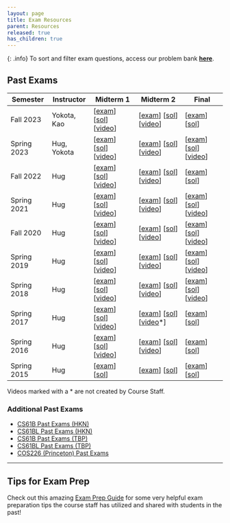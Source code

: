 ```yaml
---
layout: page
title: Exam Resources
parent: Resources
released: true
has_children: true
---
```



{: .info}
To sort and filter exam questions, access our problem bank [**here**](topical_exam_resources.md).

## Past Exams

| **Semester** | **Instructor** | **Midterm 1**                                                                                                                                                                                                                                        | **Midterm 2**                                                                                                                                                                                                                                          | **Final**                                                                                                                                                                                                                                            |
| ------------ | -------------- | ---------------------------------------------------------------------------------------------------------------------------------------------------------------------------------------------------------------------------------------------------- | ------------------------------------------------------------------------------------------------------------------------------------------------------------------------------------------------------------------------------------------------------ | ---------------------------------------------------------------------------------------------------------------------------------------------------------------------------------------------------------------------------------------------------- |
| Fall 2023    | Yokota, Kao    | [[exam](https://drive.google.com/file/d/1t65JX1RtaEoSyU05hi0b9i7aPMmqLrDV/view)] [[sol](https://drive.google.com/file/d/1xDzKVFN1lna14u8rM9KhFsdWXScXD8Rh/view)] [[video](https://www.youtube.com/playlist?list=PLnp31xXvnfRo6vm6ttPycMiKz-GyAz4Q8)] | [[exam](https://drive.google.com/file/d/1rT67b4j7ek12SHC1d5LwLVV085QZpRCW/view)] [[sol](https://drive.google.com/file/d/1VgzKzWCXydHqPp7oieUdwBDfxnr_F1EI/view)] [[video](https://www.youtube.com/playlist?list=PLnp31xXvnfRrq7bTJZI5Tm49oA4NiRZq9)]   | [[exam](https://drive.google.com/file/d/1VcTEqbaK-BpuYej3w4so27tFLaSm2Rin/view)] [[sol](https://drive.google.com/file/d/1DkfpFEoKFBGTkkzDcCnD9vuHRVRws7R7/view)] |
| Spring 2023  | Hug, Yokota    | [[exam](https://drive.google.com/file/d/14-IEeTJsYHvK6Ogyro4xcDT8KH_KbB9A/view)] [[sol](https://drive.google.com/file/d/1IB3II-zbgUAlYMikmeSg0c-0uNi7rSnQ/view)] [[video](https://www.youtube.com/playlist?list=PLnp31xXvnfRrKdxnh1E0IMy8bw8aDN10D)] | [[exam](https://drive.google.com/file/d/1zypNNO8rkaHFNd0zZm6X2WifXtY0yglk/view)] [[sol](https://drive.google.com/file/d/1WrnceY7c5UnAPTDZbDdG8qaxR3iodiza/view)] [[video](https://www.youtube.com/playlist?list=PLnp31xXvnfRrkobEjBTMhxLYBQ7i9qPp-)]   | [[exam](https://drive.google.com/file/d/1HqkcadiXO8XcxT3Y1E_u6F2dQ2hX6dxY/view)] [[sol](https://drive.google.com/file/d/1kj9i4hPPmTlJk9xCrnNU02bkF9Lr9xuj/view)] [[video](https://youtube.com/playlist?list=PLnp31xXvnfRpWcSvVJQNIDt6SH92_yGq2)]     |
| Fall 2022    | Hug            | [[exam](https://drive.google.com/file/d/1Y7iOyo4pFS2x-2BLNtLShtZSgrk13aKl/view)] [[sol](https://drive.google.com/file/d/1nxtpZZLtNfS3kYlUn2e8FukQipq140CU/view)] [[video](https://www.youtube.com/playlist?list=PLnp31xXvnfRqIlfun5U1Cwyy5AHaf7Hve)] | [[exam](https://drive.google.com/file/d/1-pPuHGuw0anqwnLh3nc_8z2Alqqcnpi5/view)] [[sol](https://drive.google.com/file/d/1EorWXul3vuZLpgpCkWUxFuOqn_Z5RaYP/view)] [[video](https://www.youtube.com/playlist?list=PLnp31xXvnfRrt5CU5IAKUcpWpBS4nRpWU)]   | [[exam](https://drive.google.com/file/d/1LQ1Z6cki1dtPg5KGBYaKT53B9ZiPgvXt/view)] [[sol](https://drive.google.com/file/d/18OqXS1qtv97nV1gUChcdb58HsMWphQYg/view)]                                                                                     |
| Spring 2021  | Hug            | [[exam](https://drive.google.com/file/d/1S_Fyvyz50DFikHwMcOBcRuFGIZoQMmGK/view)] [[sol](https://drive.google.com/file/d/1Kal-nMvoEGD-ijt26bjtnDbwrUTfIl_K/view)] [[video](https://www.youtube.com/playlist?list=PLnp31xXvnfRrw4_M8SCLnr04yvqqJG0Ql)] | [[exam](https://drive.google.com/file/d/1VlxEIjd19mW8ftxozoPLWYhjBO_yDfia/view)] [[sol](https://drive.google.com/file/d/1jqFbU5OyV6_7ttEwTxHeKvIi7cjmC13-/view)] [[video](https://www.youtube.com/playlist?list=PLnp31xXvnfRq8_jPPPG18wgQcox4WbUa2)]   | [[exam](https://drive.google.com/file/d/17OByvIiASNi_JSzl-20Gawtxvsjopi0y/view)] [[sol](https://drive.google.com/file/d/16kmm6B3OvQsIvPsPnCrNgiWeFeOJd8tk/view)] [[video](https://youtube.com/playlist?list=PLnp31xXvnfRpBHtKGIEciBaTmUuI34Ey4)]     |
| Fall 2020    | Hug            | [[exam](https://drive.google.com/file/d/1uZBrjtJMZd1M5dFbyztC1KsACZSrAGBg/view)] [[sol](https://drive.google.com/file/d/1sQFkLAorx7RRLnrVL9lYOcPSXh45QOyQ/view)] [[video](https://www.youtube.com/playlist?list=PLnp31xXvnfRrNoNH3oqlZ5sKvqLLATVzt)] | [[exam](https://drive.google.com/file/d/1XiwxEwQs0tYdPOQUYZE8-MEzMH22OHrc/view)] [[sol](https://drive.google.com/file/d/1HSuZJyBdn7UpKYvvMdbXG1WvZ3fYKvOt/view)] [[video](https://www.youtube.com/playlist?list=PLnp31xXvnfRoXKhg_8VKas9uxhsry6Ow0)]   | [[exam](https://drive.google.com/file/d/1A1YPTJAsiVOQtIUiQgPFL6rM2T9oXntW/view)] [[sol](https://drive.google.com/file/d/1nRrI0buwfZ-c9eAzVzKP3_MSfM0Nh5Fw/view)] [[video](https://www.youtube.com/playlist?list=PLnp31xXvnfRrmHRhYGldDkTUulb54XQPJ)] |
| Spring 2019  | Hug            | [[exam](https://drive.google.com/file/d/1kTHkeOf-TnvIsllJU5GRF-GjdMhuq_2L/view)] [[sol](https://drive.google.com/file/d/14EBdd8SO_vt7oEBNJnK5EHB2DGtoBfbt/view)] [[video](https://www.youtube.com/watch?v=ZdQfBR_Rahc)]                              | [[exam](https://drive.google.com/file/d/1yn4HBkf4f70LLS7Lu7J80DbcxXjn7bkJ/view)] [[sol](https://drive.google.com/file/d/1mj6UodqxVgsR7YtU8bSi50FG_R9aYqzl/view)] [[video](https://www.youtube.com/watch?v=UlLnJEJhJwY)]                                | [[exam](https://drive.google.com/file/d/1ADV5iN2OSxP8fHfaGvqlyT39QqncEdij/view)] [[sol](https://drive.google.com/file/d/1Wu9X7czbBIAywTLoCcqx07-JF92iCeTi/view)] [[video](https://www.youtube.com/watch?v=kavv3_Rk0Jc)]                              |
| Spring 2018  | Hug            | [[exam](https://drive.google.com/file/d/14yQDPQVcsWAG-QBPxlrX3N-YDRyR2c_C/view)] [[sol](https://drive.google.com/file/d/1hnRfUh2ImLGqwOSS28hFUxnpZ_cjMaQT/view)] [[video](https://www.youtube.com/playlist?list=PLnp31xXvnfRqAfvA4R9Oh09PstFymwCif)] | [[exam](https://drive.google.com/file/d/1Vo8p4vbOGt7eY5TtalvAEnk4ignpTVvm/view)] [[sol](https://drive.google.com/file/d/1LIyFXwHYCWXNqIgKTsTyKiOYnB79_ykk/view)] [[video](https://www.youtube.com/watch?v=nMZn4EV0gGw)]                                | [[exam](https://drive.google.com/file/d/1_hrx4pAevtEVVxtNUoMZ3uZB32D1MOUC/view)] [[sol](https://drive.google.com/file/d/1lmjGHJy3bAfxKOMtTt53Y4S_3RzjAmh9/view)] [[video](https://www.youtube.com/watch?v=XJuPjSbexWM)]                              |
| Spring 2017  | Hug            | [[exam](https://drive.google.com/file/d/12KqULT9XIb3KHQqOdGQprsKELYTrAXN5/view)] [[sol](https://drive.google.com/file/d/15Vnd9z34Wlp-D9boc4ZezgpyH_ul65qZ/view)] [[video](https://www.youtube.com/playlist?list=PLnp31xXvnfRr58vXF7T9I2HZ1LrVlxCtG)] | [[exam](https://drive.google.com/file/d/1yWyRp7QTizspTp9dsKz5yxE6bSf9YUIi/view)] [[sol](https://drive.google.com/file/d/1b99XARlZxg3NMfeSAVt2yzDzwSEcASq3/view)] [[video](https://www.youtube.com/playlist?list=PLv24fkNrbcYh4GP5vkLsw0lpb6w6PpDfN)\*] | [[exam](https://drive.google.com/file/d/1bQwnCZ16mv8dhFqfKT6Q95k19zzMS9GN/view)] [[sol](https://drive.google.com/file/d/1p2pI8h8f9hqFDHDmJvCU_m-EClb2gF8j/view)]                                                                                     |
| Spring 2016  | Hug            | [[exam](https://drive.google.com/file/d/1ooKS9xu6ojQ926axtwdsHM5vbBUh3ylh/view)] [[sol](https://drive.google.com/file/d/1JSJDTtwwj5VaV6u35XQ55ZjPMlKsZdXi/view)] [[video](https://www.youtube.com/playlist?list=PLnp31xXvnfRqr2CeonDd5-IYCLLexOnc-)] | [[exam](https://drive.google.com/file/d/1GuTG5O-2SSudWgm47rIi4orkmmpU4Apa/view)] [[sol](https://drive.google.com/file/d/1KXLkjx1e8QPiu-waBJFwmcT5IToMHQK5/view)] [[video](https://www.youtube.com/watch?v=rciRgoiJVGY)]                                | [[exam](https://drive.google.com/file/d/1Ta5ubPr7LThYI21nI-wxcFKtH3FDZa5S/view)] [[sol](https://drive.google.com/file/d/1yVkqsnEyEJlN34IwahG1QsuUomCyifFJ/view)]                                                                                     |
| Spring 2015  | Hug            | [[exam](https://drive.google.com/file/d/1nMt8j8oWn0JWOzud6UCNrlg8ozexG-XQ/view)] [[sol](https://drive.google.com/file/d/1e8Mk1PBRWiKYGdBoauemZ4LTvv0F_MEE/view)]                                                                                     | [[exam](https://drive.google.com/file/d/1uE1QlF4YguWVp8m8UJ97R2xPC4b1NnQ5/view)] [[sol](https://drive.google.com/file/d/1IYt4VbzdX4dTekh6cYAC8tigpJ_LgljV/view)]                                                                                       | [[exam](https://drive.google.com/file/d/1KWp6A4QwPCTTnrSe6U9esjt_yqwpfmne/view)] [[sol](https://drive.google.com/file/d/1EedyBzOq87mc3DzWlY5LydVkC2QO8ufq/view)]                                                                                     |

Videos marked with a \* are not created by Course Staff.

### Additional Past Exams

- [CS61B Past Exams (HKN)](https://hkn.eecs.berkeley.edu/exams/course/cs/61b)
- [CS61BL Past Exams (HKN)](https://hkn.eecs.berkeley.edu/exams/course/cs/61bl)
- [CS61B Past Exams (TBP)](https://tbp.berkeley.edu/courses/cs/61B/)
- [CS61BL Past Exams (TBP)](https://tbp.berkeley.edu/courses/cs/61BL/)
- [COS226 (Princeton) Past Exams](http://www.cs.princeton.edu/courses/archive/fall13/cos226/exams.php)

---
## Tips for Exam Prep
Check out this amazing [Exam Prep Guide](./tips/index.md) for some very helpful exam preparation tips the course staff has utilized and shared with students in the past!